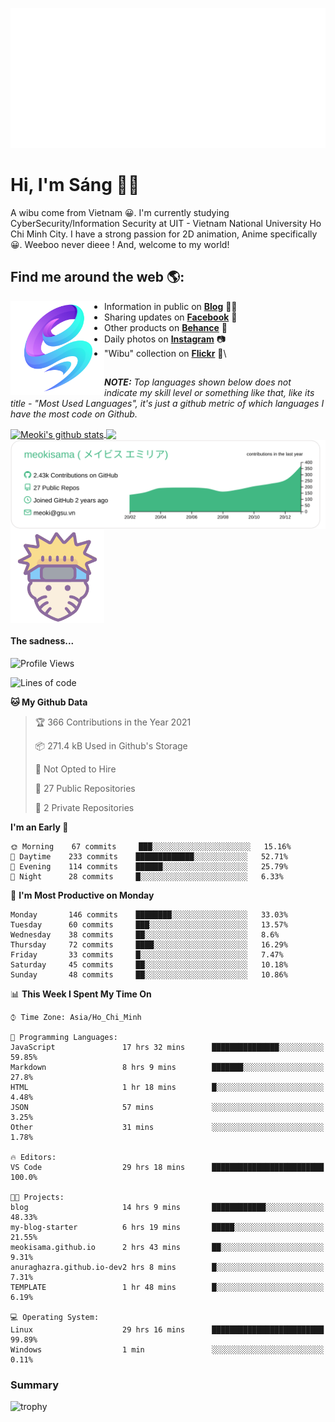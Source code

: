 <p align="center">
<a href="https://meokisama.github.io">
    <img src="effect.svg"/>
</a>
</p>

# Hi, I'm Sáng 👋🏾
A wibu come from Vietnam 😀. I'm currently studying CyberSecurity/Information Security at UIT - Vietnam National University Ho Chi Minh City. I have a strong passion for 2D animation, Anime specifically 😀. Weeboo never dieee ! And, welcome to my world!


## Find me around the web 🌎:
<a href="https://facebook.com/slytherinnn/"><img align="left" width="150" height="150" src="https://github.com/meokisama/meokisama/blob/master/image/2750554.png"> </a>
- Information in public on <a href="https://meokisama.github.io/">__Blog__</a> ✍🏾
- Sharing updates on <a href="https://facebook.com/slytherinnn/">__Facebook__</a> 💼
- Other products on <a href="https://www.behance.net/meokisama">__Behance__</a> 🏓
- Daily photos on <a href="https://www.instagram.com/hi.im.meoki/">__Instagram__</a> 📷
- "Wibu" collection on <a href="https://www.flickr.com/photos/meokisama/albums">__Flickr__</a> 👾\
##
___NOTE:___ _Top languages shown below does not indicate my skill level or something like that, like its title - "Most Used Languages", it's just a github metric of which languages I have the most code on Github._


<a href="https://github.com/meokisama">
  <img align="center" src="https://github-readme-stats.vercel.app/api?username=meokisama&show_icons=true&include_all_commits=true&theme=vue&count_private=true&line_height=28.8" alt="Meoki's github stats" />
</a>
<a href="https://github.com/meokisama">
  <img align="center" src="https://github-readme-stats.vercel.app/api/top-langs/?username=meokisama&layout=compact&theme=vue&langs_count=10" />
</a>

<div style="overflow: hidden;justify-content:space-around;">
  <img align="center" src="https://raw.githubusercontent.com/meokisama/meokisama/master/profile-summary-card-output/vue/0-profile-details.svg"/>
  <img align="center" src="image/favicon.png" width="150">
</div>

#### The sadness...

<!--START_SECTION:waka-->
![Profile Views](http://img.shields.io/badge/Profile%20Views-42-blue)

![Lines of code](https://img.shields.io/badge/From%20Hello%20World%20I%27ve%20Written-1.8%20million%20lines%20of%20code-blue)

**🐱 My Github Data** 

> 🏆 366 Contributions in the Year 2021
 > 
> 📦 271.4 kB Used in Github's Storage 
 > 
> 🚫 Not Opted to Hire
 > 
> 📜 27 Public Repositories 
 > 
> 🔑 2 Private Repositories  
 > 
**I'm an Early 🐤** 

```text
🌞 Morning    67 commits     ███░░░░░░░░░░░░░░░░░░░░░░   15.16% 
🌆 Daytime    233 commits    █████████████░░░░░░░░░░░░   52.71% 
🌃 Evening    114 commits    ██████░░░░░░░░░░░░░░░░░░░   25.79% 
🌙 Night      28 commits     █░░░░░░░░░░░░░░░░░░░░░░░░   6.33%

```
📅 **I'm Most Productive on Monday** 

```text
Monday       146 commits    ████████░░░░░░░░░░░░░░░░░   33.03% 
Tuesday      60 commits     ███░░░░░░░░░░░░░░░░░░░░░░   13.57% 
Wednesday    38 commits     ██░░░░░░░░░░░░░░░░░░░░░░░   8.6% 
Thursday     72 commits     ████░░░░░░░░░░░░░░░░░░░░░   16.29% 
Friday       33 commits     █░░░░░░░░░░░░░░░░░░░░░░░░   7.47% 
Saturday     45 commits     ██░░░░░░░░░░░░░░░░░░░░░░░   10.18% 
Sunday       48 commits     ██░░░░░░░░░░░░░░░░░░░░░░░   10.86%

```


📊 **This Week I Spent My Time On** 

```text
⌚︎ Time Zone: Asia/Ho_Chi_Minh

💬 Programming Languages: 
JavaScript               17 hrs 32 mins      ███████████████░░░░░░░░░░   59.85% 
Markdown                 8 hrs 9 mins        ███████░░░░░░░░░░░░░░░░░░   27.8% 
HTML                     1 hr 18 mins        █░░░░░░░░░░░░░░░░░░░░░░░░   4.48% 
JSON                     57 mins             ░░░░░░░░░░░░░░░░░░░░░░░░░   3.25% 
Other                    31 mins             ░░░░░░░░░░░░░░░░░░░░░░░░░   1.78%

🔥 Editors: 
VS Code                  29 hrs 18 mins      █████████████████████████   100.0%

🐱‍💻 Projects: 
blog                     14 hrs 9 mins       ████████████░░░░░░░░░░░░░   48.33% 
my-blog-starter          6 hrs 19 mins       █████░░░░░░░░░░░░░░░░░░░░   21.55% 
meokisama.github.io      2 hrs 43 mins       ██░░░░░░░░░░░░░░░░░░░░░░░   9.31% 
anuraghazra.github.io-dev2 hrs 8 mins        █░░░░░░░░░░░░░░░░░░░░░░░░   7.31% 
TEMPLATE                 1 hr 48 mins        █░░░░░░░░░░░░░░░░░░░░░░░░   6.19%

💻 Operating System: 
Linux                    29 hrs 16 mins      █████████████████████████   99.89% 
Windows                  1 min               ░░░░░░░░░░░░░░░░░░░░░░░░░   0.11%

```


<!--END_SECTION:waka-->
### Summary
![trophy](https://github-profile-trophy.vercel.app/?username=meokisama)
